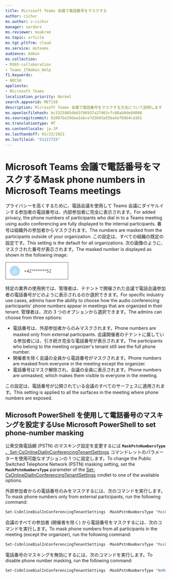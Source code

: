 ```yaml
---
title: Microsoft Teams 会議で電話番号をマスクする
author: cichur
ms.author: v-cichur
manager: serdars
ms.reviewer: moakram
ms.topic: article
ms.tgt.pltfrm: cloud
ms.service: msteams
audience: Admin
ms.collection:
- M365-collaboration
- Teams_ITAdmin_Help
f1.keywords:
- NOCSH
appliesto:
- Microsoft Teams
localization_priority: Normal
search.appverid: MET150
description: Microsoft Teams 会議で電話番号をマスクする方法について説明します
ms.openlocfilehash: bc3325805db63f86937a27d63cfc08ab0de84006
ms.sourcegitcommit: 01087be29daa3abce7d3b03a55ba5ef8db4ca161
ms.translationtype: MT
ms.contentlocale: ja-JP
ms.lasthandoff: 03/23/2021
ms.locfileid: "51117715"
---
```

# <a name="mask-phone-numbers-in-microsoft-teams-meetings"></a><span data-ttu-id="ac464-103">Microsoft Teams 会議で電話番号をマスクする</span><span class="sxs-lookup"><span data-stu-id="ac464-103">Mask phone numbers in Microsoft Teams meetings</span></span>

<span data-ttu-id="ac464-104">プライバシーを高くするために、電話会議を使用して Teams 会議にダイヤルインする参加者の電話番号は、内部参加者に完全に表示されます。</span><span class="sxs-lookup"><span data-stu-id="ac464-104">For added privacy, the phone numbers of participants who dial in to a Teams meeting using audio conferencing are fully displayed to the internal participants.</span></span> <span data-ttu-id="ac464-105">番号は組織外の参加者からマスクされます。</span><span class="sxs-lookup"><span data-stu-id="ac464-105">The numbers are masked from the participants outside of your organization.</span></span> <span data-ttu-id="ac464-106">この設定は、すべての組織の既定の設定です。</span><span class="sxs-lookup"><span data-stu-id="ac464-106">This setting is the default for all organizations.</span></span> <span data-ttu-id="ac464-107">次の画像のように、マスクされた番号が表示されます。</span><span class="sxs-lookup"><span data-stu-id="ac464-107">The masked number is displayed as shown in the following image:</span></span>

![マスクされた電話番号の例](media/hiddenPhoneNum.png)

<span data-ttu-id="ac464-109">特定の業界の使用例では、管理者は、テナントで開催された会議で電話会議参加者の電話番号がどのように表示されるのか選択できます。</span><span class="sxs-lookup"><span data-stu-id="ac464-109">For specific industry use cases, admins have the ability to choose how the audio conferencing participants' phone numbers appear in meetings that are organized in their tenant.</span></span> <span data-ttu-id="ac464-110">管理者は、次の 3 つのオプションから選択できます。</span><span class="sxs-lookup"><span data-stu-id="ac464-110">The admins can choose from three options:</span></span>

- <span data-ttu-id="ac464-111">電話番号は、外部参加者からのみマスクされます。</span><span class="sxs-lookup"><span data-stu-id="ac464-111">Phone numbers are masked only from external participants.</span></span> <span data-ttu-id="ac464-112">会議開催者のテナントに属している参加者には、引き続き完全な電話番号が表示されます。</span><span class="sxs-lookup"><span data-stu-id="ac464-112">The participants who belong to the meeting organizer's tenant still see the full phone number.</span></span>
- <span data-ttu-id="ac464-113">開催者を除く会議の全員から電話番号がマスクされます。</span><span class="sxs-lookup"><span data-stu-id="ac464-113">Phone numbers are masked from everyone in the meeting except the organizer.</span></span>
- <span data-ttu-id="ac464-114">電話番号はマスク解除され、会議の全員に表示されます。</span><span class="sxs-lookup"><span data-stu-id="ac464-114">Phone numbers are unmasked, which makes them visible to everyone in the meeting.</span></span>

<span data-ttu-id="ac464-115">この設定は、電話番号が公開されている会議のすべてのサーフェスに適用されます。</span><span class="sxs-lookup"><span data-stu-id="ac464-115">This setting is applied to all the surfaces in the meeting where phone numbers are exposed.</span></span>

## <a name="use-microsoft-powershell-to-set-phone-number-masking"></a><span data-ttu-id="ac464-116">Microsoft PowerShell を使用して電話番号のマスキングを設定する</span><span class="sxs-lookup"><span data-stu-id="ac464-116">Use Microsoft PowerShell to set phone-number masking</span></span>

<span data-ttu-id="ac464-117">公衆交換電話網 (PSTN) のマスキング設定を変更するには **`MaskPstnNumbersType`** [、Set-CsOnlineDialInConferencingTenantSettings](/powershell/module/skype/set-csonlinedialinconferencingtenantsettings?view=skype-ps) コマンドレットのパラメーターを使用可能なオプションの 1 つに設定します。</span><span class="sxs-lookup"><span data-stu-id="ac464-117">To change the Public Switched Telephone Network (PSTN) masking setting, set the **`MaskPstnNumbersType`** parameter of the [Set-CsOnlineDialInConferencingTenantSettings](/powershell/module/skype/set-csonlinedialinconferencingtenantsettings?view=skype-ps) cmdlet to one of the available options.</span></span>

<span data-ttu-id="ac464-118">外部参加者からの電話番号のみをマスクするには、次のコマンドを実行します。</span><span class="sxs-lookup"><span data-stu-id="ac464-118">To mask phone numbers only from external participants, run the following command:</span></span>

```PowerShell
Set-CsOnlineDialInConferencingTenantSettings -MaskPstnNumbersType "MaskedForExternalUsers"
```

<span data-ttu-id="ac464-119">会議のすべての参加者 (開催者を除く) から電話番号をマスクするには、次のコマンドを実行します。</span><span class="sxs-lookup"><span data-stu-id="ac464-119">To mask phone numbers from all participants in the meeting (except the organizer), run the following command:</span></span>

```PowerShell
Set-CsOnlineDialInConferencingTenantSettings -MaskPstnNumbersType "MaskedForAllUsers"
```

<span data-ttu-id="ac464-120">電話番号のマスキングを無効にするには、次のコマンドを実行します。</span><span class="sxs-lookup"><span data-stu-id="ac464-120">To disable phone number masking, run the following command:</span></span>

```PowerShell
Set-CsOnlineDialInConferencingTenantSettings -MaskPstnNumbersType "NoMasking"
```